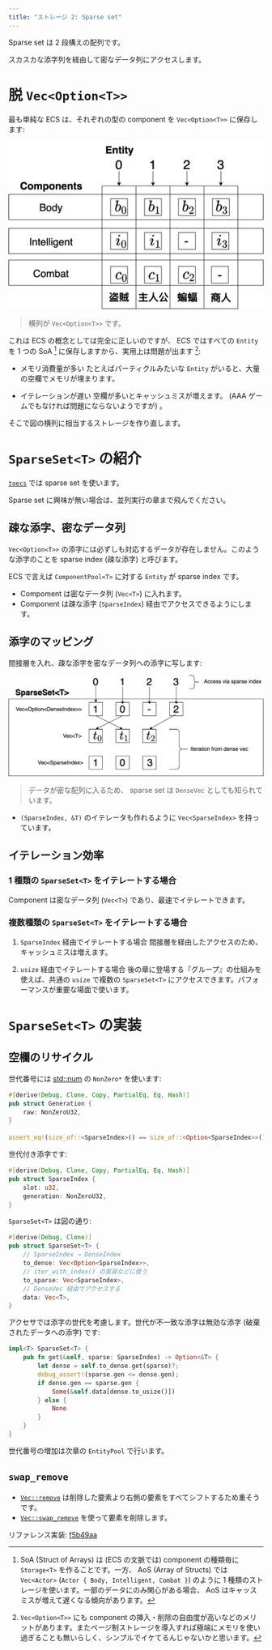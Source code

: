```yaml
---
title: "ストレージ 2: Sparse set"
---
```


Sparse set は 2 段構えの配列です。

スカスカな添字列を経由して密なデータ列にアクセスします。

# 脱 `Vec<Option<T>>`

最も単純な ECS は、それぞれの型の component を `Vec<Option<T>>` に保存します:

![](/images/toecs/big-array.png)

> 横列が `Vec<Option<T>>` です。

これは ECS の概念としては完全に正しいのですが、 ECS ではすべての `Entity` を 1 つの SoA [^1] に保存しますから、実用上は問題が出ます [^2]:

* メモリ消費量が多い
たとえばパーティクルみたいな `Entity` がいると、大量の空欄でメモリが埋まります。

* イテレーションが遅い
空欄が多いとキャッシュミスが増えます。 (AAA ゲームでもなければ問題にならないようですが) 。

そこで図の横列に相当するストレージを作り直します。

# `SparseSet<T>` の紹介

[`toecs`] では sparse set を使います。

Sparse set に興味が無い場合は、並列実行の章まで飛んでください。

[`toecs`]: https://github.com/toyboot4e/toecs

## 疎な添字、密なデータ列

`Vec<Option<T>>` の添字には必ずしも対応するデータが存在しません。このような添字のことを sparse index (疎な添字) と呼びます。

ECS で言えば `ComponentPool<T>` に対する `Entity` が sparse index です。

* Compoment は密なデータ列 (`Vec<T>`) に入れます。
* Component は疎な添字 (`SparseIndex`) 経由でアクセスできるようにします。

## 添字のマッピング

間接層を入れ、疎な添字を密なデータ列への添字に写します:

![](/images/toecs/sparse-set.png)

> データが密な配列に入るため、 sparse set は `DenseVec` としても知られています。

*  `(SparseIndex, &T)` のイテレータも作れるように `Vec<SparseIndex>` を持っています。

## イテレーション効率

### 1 種類の `SparseSet<T>` をイテレートする場合

Component は密なデータ列 (`Vec<T>`) であり、最速でイテレートできます。

### 複数種類の `SparseSet<T>` をイテレートする場合

1. `SparseIndex` 経由でイテレートする場合
  間接層を経由したアクセスのため、キャッシュミスは増えます。

2. `usize` 経由でイテレートする場合
  後の章に登場する『グループ』の仕組みを使えば、共通の `usize` で複数の `SparseSet<T>` にアクセスできます。パフォーマンスが重要な場面で使います。

# `SparseSet<T>` の実装

## 空欄のリサイクル

世代番号には [std::num][num] の `NonZero*` を使います:

```rust:sparse.rs
#[derive(Debug, Clone, Copy, PartialEq, Eq, Hash)]
pub struct Generation {
    raw: NonZeroU32,
}

assert_eq!(size_of::<SparseIndex>() == size_of::<Option<SparseIndex>>());
```

世代付き添字です:

[ga]: https://docs.rs/generational-arena/latest/generational_arena/

```rust:sparse.rs
#[derive(Debug, Clone, Copy, PartialEq, Eq, Hash)]
pub struct SparseIndex {
    slot: u32,
    generation: NonZeroU32,
}
```

[num]: https://doc.rust-lang.org/std/num/index.html

`SparseSet<T>` は図の通り:

```rust:sparse.rs
#[derive(Debug, Clone)]
pub struct SparseSet<T> {
    // SparseIndex → DenseIndex
    to_dense: Vec<Option<SparseIndex>>,
    // iter_with_index() の実装などに使う
    to_sparse: Vec<SparseIndex>,
    // DenseVec 経由でアクセスする
    data: Vec<T>,
}
```

アクセサでは添字の世代を考慮します。世代が不一致な添字は無効な添字 (破棄されたデータへの添字) です:

```rust:sparse.rs
impl<T> SparseSet<T> {
    pub fn get(&self, sparse: SparseIndex) -> Option<&T> {
        let dense = self.to_dense.get(sparse)?;
        debug_assert!(sparse.gen <= dense.gen);
        if dense.gen == sparse.gen {
            Some(&self.data[dense.to_usize()])
        } else {
            None
        }
    }
}
```

世代番号の増加は次章の `EntityPool` で行います。

## `swap_remove`

* [`Vec::remove`][rm] は削除した要素より右側の要素をすべてシフトするため重そうです。
* [`Vec::swap_remove`][swap_rm] を使って要素を削除します。

[rm]: https://doc.rust-lang.org/std/vec/struct.Vec.html#method.remove
[swap_rm]: https://doc.rust-lang.org/std/vec/struct.Vec.html#method.swap_remove

リファレンス実装: [f5b49aa](https://github.com/toyboot4e/toecs/commit/f5b49aae3dbcb6d3a22a94f04fa91c4dd618422e)

[^1]: SoA (Struct of Arrays) は (ECS の文脈では) component の種類毎に `Storage<T>` を作ることです。一方、 AoS (Array of Structs) では `Vec<Actor>` (`Actor { Body, Intelligent, Combat }`) のように 1 種類のストレージを使います。一部のデータにのみ関心がある場合、 AoS はキャッスミスが増えて遅くなる傾向があります。

[^2]: `Vec<Option<T>>` にも component の挿入・削除の自由度が高いなどのメリットがあります。またページ制ストレージを導入すれば極端にメモリを使い過ぎることも無いらしく、シンプルでイケてるんじゃないかと思います。

